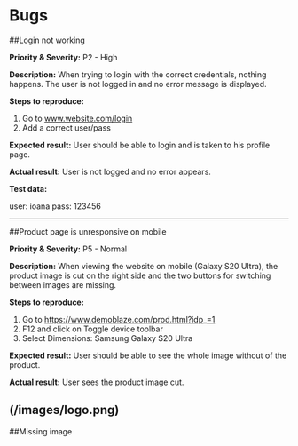 # Bugs
##Login not working

**Priority & Severity:**
P2 - High

**Description:**
When trying to login with the correct credentials, nothing happens.
The user is not logged in and no error message is displayed.

**Steps to reproduce:** 

1. Go to www.website.com/login
2. Add a correct user/pass

**Expected result:**
User should be able to login and is taken  to his profile page.

**Actual result:** 
User is not logged and no error appears.

**Test data:** 

user: ioana
pass: 123456

-------------------------------------------------------------------------------------------------------------------------
##Product page is unresponsive on mobile

**Priority & Severity:**
P5 - Normal

**Description:**
When viewing the website on mobile (Galaxy S20 Ultra), the product image is cut on the right side and the two buttons for switching between images are missing.

**Steps to reproduce:**
1. Go to https://www.demoblaze.com/prod.html?idp_=1 
2. F12 and click on Toggle device toolbar
3. Select Dimensions: Samsung Galaxy S20 Ultra

**Expected result:** 
User should be able to see the whole image without of the product.

**Actual result:** 
User sees the product image cut.

(/images/logo.png)
-------------------------------------------------------------------------------------------------------------------------
##Missing image